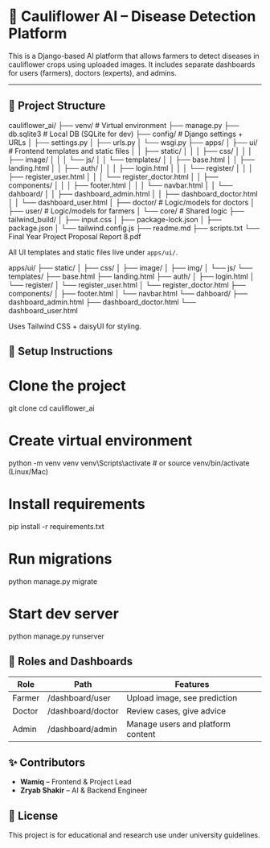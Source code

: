 # 🌿 Cauliflower AI – Disease Detection Platform

This is a Django-based AI platform that allows farmers to detect diseases in cauliflower crops using uploaded images. It includes separate dashboards for users (farmers), doctors (experts), and admins.

---

## 🚀 Project Structure

cauliflower_ai/
├── venv/ # Virtual environment
├── manage.py
├── db.sqlite3 # Local DB (SQLite for dev)
├── config/ # Django settings + URLs
│ ├── settings.py
│ ├── urls.py
│ └── wsgi.py
├── apps/
│ ├── ui/ # Frontend templates and static files
│ │ ├── static/
│ │ │ ├── css/
│ │ │ ├── image/
│ │ │ └── js/
│ │ └── templates/
│ │ ├── base.html
│ │ ├── landing.html
│ │ ├── auth/
│ │ │ ├── login.html
│ │ │ └── register/
│ │ │ ├── register_user.html
│ │ │ └── register_doctor.html
│ │ ├── components/
│ │ │ ├── footer.html
│ │ │ └── navbar.html
│ │ └── dahboard/
│ │ ├── dashboard_admin.html
│ │ ├── dashboard_doctor.html
│ │ └── dashboard_user.html
│ ├── doctor/ # Logic/models for doctors
│ ├── user/ # Logic/models for farmers
│ └── core/ # Shared logic
├── tailwind_build/
│ ├── input.css
│ ├── package-lock.json
│ ├── package.json
│ └── tailwind.config.js
├── readme.md
├── scripts.txt
└── Final Year Project Proposal Report 8.pdf

All UI templates and static files live under `apps/ui/`.

apps/ui/
├── static/
│ ├── css/
│ ├── image/
│ ├── img/
│ └── js/
└── templates/
├── base.html
├── landing.html
├── auth/
│ ├── login.html
│ └── register/
│ └── register_user.html
│ └── register_doctor.html
├── components/
│ ├── footer.html
│ └── navbar.html
└── dahboard/
├── dashboard_admin.html
├── dashboard_doctor.html
└── dashboard_user.html

Uses Tailwind CSS + daisyUI for styling.

## 🔧 Setup Instructions

# Clone the project

git clone <repo-url>
cd cauliflower_ai

# Create virtual environment

python -m venv venv
venv\Scripts\activate # or source venv/bin/activate (Linux/Mac)

# Install requirements

pip install -r requirements.txt

# Run migrations

python manage.py migrate

# Start dev server

python manage.py runserver

## 🧠 Roles and Dashboards

| Role   | Path              | Features                          |
| ------ | ----------------- | --------------------------------- |
| Farmer | /dashboard/user   | Upload image, see prediction      |
| Doctor | /dashboard/doctor | Review cases, give advice         |
| Admin  | /dashboard/admin  | Manage users and platform content |

## ✨ Contributors

- **Wamiq** – Frontend & Project Lead
- **Zryab Shakir** – AI & Backend Engineer

## 📄 License

This project is for educational and research use under university guidelines.
